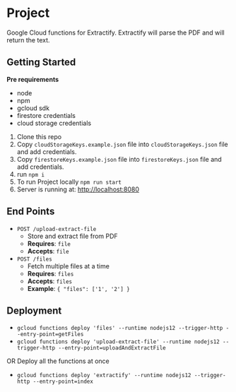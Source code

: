 # Project 

Google Cloud functions for Extractify. 
Extractify will parse the PDF and will return the text.

## Getting Started
**Pre requirements**
- node
- npm
- gcloud sdk
- firestore credentials
- cloud storage credentials

1. Clone this repo
2. Copy `cloudStorageKeys.example.json` file into `cloudStorageKeys.json` file and add credentials.
3. Copy `firestoreKeys.example.json` file into `firestoreKeys.json` file and add credentials.
4. run `npm i`
5. To run Project locally `npm run start`
6. Server is running at: [http://localhost:8080](http://localhost:8080)

## End Points
* `POST /upload-extract-file`
    * Store and extract file from PDF
    * **Requires**: `file`
    * **Accepts**: `file`
* `POST /files`
    * Fetch multiple files at a time
    * **Requires**: `files`
    * **Accepts**: `files`
    * **Example**: ```{ "files": ['1', '2'] }```

## Deployment
- ```gcloud functions deploy 'files' --runtime nodejs12 --trigger-http --entry-point=getFiles```
- ```gcloud functions deploy 'upload-extract-file' --runtime nodejs12 --trigger-http --entry-point=uploadAndExtractFile```

OR Deploy all the functions at once

- ```gcloud functions deploy 'extractify' --runtime nodejs12 --trigger-http --entry-point=index```